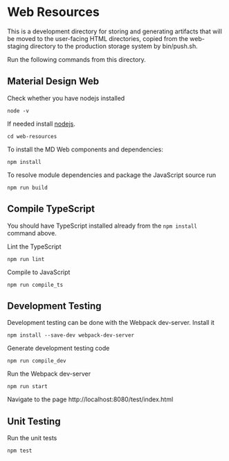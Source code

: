 # Web Resources
This is a development directory for storing and generating artifacts that will
be moved to the user-facing HTML directories, copied from the web-staging
directory to the production storage system by bin/push.sh.

Run the following commands from this directory.

## Material Design Web
Check whether you have nodejs installed

```shell
node -v
```

If needed install [nodejs](https://nodejs.org/en/).

```shell
cd web-resources
```

To install the MD Web components and dependencies:

```shell
npm install
```

To resolve module dependencies and package the JavaScript source run 

```shell
npm run build
```

## Compile TypeScript
You should have TypeScript installed already from the `npm install` command above.

Lint the TypeScript

```shell
npm run lint
```

Compile to JavaScript

```shell
npm run compile_ts
```

## Development Testing
Development testing can be done with the Webpack dev-server. Install it

```shell
npm install --save-dev webpack-dev-server
```

Generate development testing code
```
npm run compile_dev
```

Run the Webpack dev-server

```shell
npm run start
```

Navigate to the page http://localhost:8080/test/index.html

## Unit Testing

Run the unit tests

```shell
npm test
```
